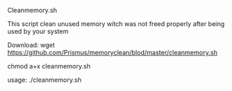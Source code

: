 
Cleanmemory.sh

This script clean unused memory witch was not freed properly after being used by your system


Download:
wget https://github.com/Prismus/memoryclean/blod/master/cleanmemory.sh

chmod a+x cleanmemory.sh

usage:
./cleanmemory.sh


